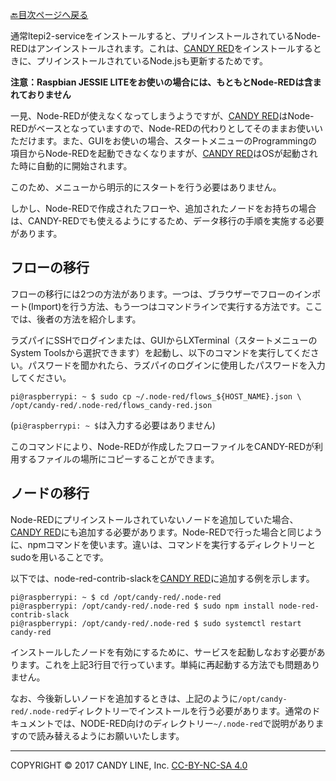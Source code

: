 [🔙目次ページへ戻る](README.md)

通常ltepi2-serviceをインストールすると、プリインストールされているNode-REDはアンインストールされます。これは、[CANDY RED](https://github.com/dbaba/candy-red)をインストールするときに、プリインストールされているNode.jsも更新するためです。

**注意：Raspbian JESSIE LITEをお使いの場合には、もともとNode-REDは含まれておりません**

一見、Node-REDが使えなくなってしまうようですが、[CANDY RED](https://github.com/dbaba/candy-red)はNode-REDがベースとなっていますので、Node-REDの代わりとしてそのままお使いいただけます。また、GUIをお使いの場合、スタートメニューのProgrammingの項目からNode-REDを起動できなくなりますが、[CANDY RED](https://github.com/dbaba/candy-red)はOSが起動された時に自動的に開始されます。

このため、メニューから明示的にスタートを行う必要はありません。

しかし、Node-REDで作成されたフローや、追加されたノードをお持ちの場合は、CANDY-REDでも使えるようにするため、データ移行の手順を実施する必要があります。

## フローの移行

フローの移行には2つの方法があります。一つは、ブラウザーでフローのインポート(Import)を行う方法、もう一つはコマンドラインで実行する方法です。ここでは、後者の方法を紹介します。

ラズパイにSSHでログインまたは、GUIからLXTerminal（スタートメニューのSystem Toolsから選択できます）を起動し、以下のコマンドを実行してください。パスワードを聞かれたら、ラズパイのログインに使用したパスワードを入力してください。

    pi@raspberrypi: ~ $ sudo cp ~/.node-red/flows_${HOST_NAME}.json \
    /opt/candy-red/.node-red/flows_candy-red.json

(`pi@raspberrypi: ~ $`は入力する必要はありません)

このコマンドにより、Node-REDが作成したフローファイルをCANDY-REDが利用するファイルの場所にコピーすることができます。

## ノードの移行

Node-REDにプリインストールされていないノードを追加していた場合、[CANDY RED](https://github.com/dbaba/candy-red)にも追加する必要があります。Node-REDで行った場合と同じように、npmコマンドを使います。違いは、コマンドを実行するディレクトリーとsudoを用いることです。

以下では、node-red-contrib-slackを[CANDY RED](https://github.com/dbaba/candy-red)に追加する例を示します。

    pi@raspberrypi: ~ $ cd /opt/candy-red/.node-red
    pi@raspberrypi: /opt/candy-red/.node-red $ sudo npm install node-red-contrib-slack
    pi@raspberrypi: /opt/candy-red/.node-red $ sudo systemctl restart candy-red

インストールしたノードを有効にするために、サービスを起動しなおす必要があります。これを上記3行目で行っています。単純に再起動する方法でも問題ありません。

なお、今後新しいノードを追加するときは、上記のように`/opt/candy-red/.node-red`ディレクトリーでインストールを行う必要があります。通常のドキュメントでは、NODE-RED向けのディレクトリー`~/.node-red`で説明がありますので読み替えるようにお願いいたします。

---
COPYRIGHT © 2017 CANDY LINE, Inc. [CC-BY-NC-SA 4.0](https://creativecommons.org/licenses/by-nc-sa/4.0/)
